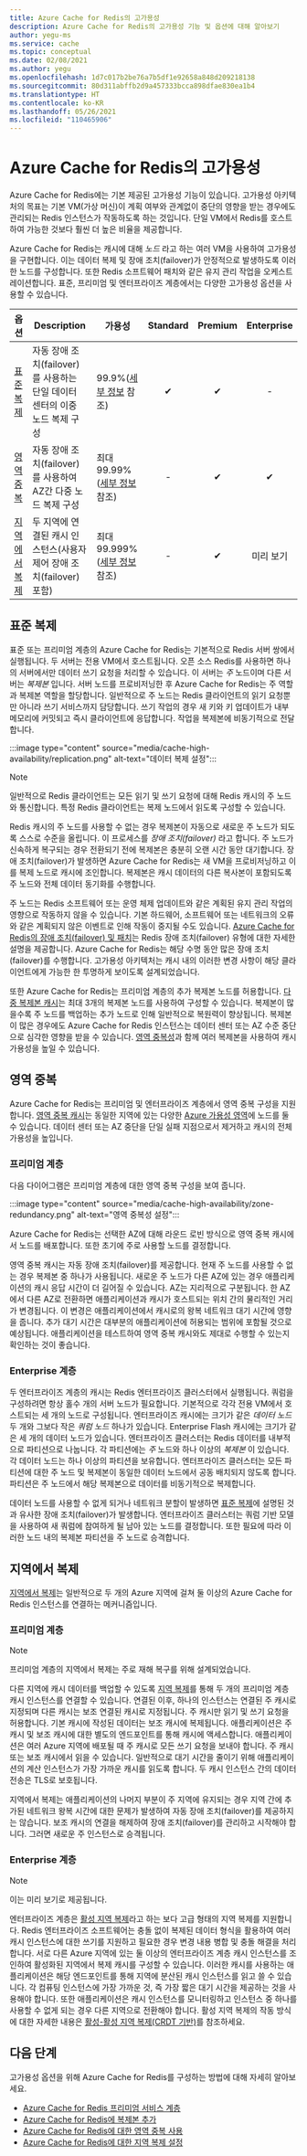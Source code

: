 ```yaml
---
title: Azure Cache for Redis의 고가용성
description: Azure Cache for Redis의 고가용성 기능 및 옵션에 대해 알아보기
author: yegu-ms
ms.service: cache
ms.topic: conceptual
ms.date: 02/08/2021
ms.author: yegu
ms.openlocfilehash: 1d7c017b2be76a7b5df1e92658a848d209218138
ms.sourcegitcommit: 80d311abffb2d9a457333bcca898dfae830ea1b4
ms.translationtype: HT
ms.contentlocale: ko-KR
ms.lasthandoff: 05/26/2021
ms.locfileid: "110465906"
---
```

# <a name="high-availability-for-azure-cache-for-redis"></a>Azure Cache for Redis의 고가용성

Azure Cache for Redis에는 기본 제공된 고가용성 기능이 있습니다. 고가용성 아키텍처의 목표는 기본 VM(가상 머신)이 계획 여부와 관계없이 중단의 영향을 받는 경우에도 관리되는 Redis 인스턴스가 작동하도록 하는 것입니다. 단일 VM에서 Redis를 호스트하여 가능한 것보다 훨씬 더 높은 비율을 제공합니다.

Azure Cache for Redis는 캐시에 대해 *노드* 라고 하는 여러 VM을 사용하여 고가용성을 구현합니다. 이는 데이터 복제 및 장애 조치(failover)가 안정적으로 발생하도록 이러한 노드를 구성합니다. 또한 Redis 소프트웨어 패치와 같은 유지 관리 작업을 오케스트레이션합니다. 표준, 프리미엄 및 엔터프라이즈 계층에서는 다양한 고가용성 옵션을 사용할 수 있습니다.

| 옵션 | Description | 가용성 | Standard | Premium | Enterprise |
| ------------------- | ------- | ------- | :------: | :---: | :---: |
| [표준 복제](#standard-replication)| 자동 장애 조치(failover)를 사용하는 단일 데이터 센터의 이중 노드 복제 구성 | 99.9%([세부 정보](https://azure.microsoft.com/support/legal/sla/cache/v1_1/) 참조) |✔|✔|-|
| [영역 중복](#zone-redundancy) | 자동 장애 조치(failover)를 사용하여 AZ간 다중 노드 복제 구성 | 최대 99.99%([세부 정보](https://azure.microsoft.com/support/legal/sla/cache/v1_1/) 참조) |-|✔|✔|
| [지역에서 복제](#geo-replication) | 두 지역에 연결된 캐시 인스턴스(사용자 제어 장애 조치(failover) 포함) | 최대 99.999%([세부 정보](https://azure.microsoft.com/support/legal/sla/cache/v1_1/) 참조) |-|✔|미리 보기|

## <a name="standard-replication"></a>표준 복제

표준 또는 프리미엄 계층의 Azure Cache for Redis는 기본적으로 Redis 서버 쌍에서 실행됩니다. 두 서버는 전용 VM에서 호스트됩니다. 오픈 소스 Redis를 사용하면 하나의 서버에서만 데이터 쓰기 요청을 처리할 수 있습니다. 이 서버는 *주* 노드이며 다른 서버는 *복제본* 입니다. 서버 노드를 프로비저닝한 후 Azure Cache for Redis는 주 역할과 복제본 역할을 할당합니다. 일반적으로 주 노드는 Redis 클라이언트의 읽기 요청뿐만 아니라 쓰기 서비스까지 담당합니다. 쓰기 작업의 경우 새 키와 키 업데이트가 내부 메모리에 커밋되고 즉시 클라이언트에 응답합니다. 작업을 복제본에 비동기적으로 전달합니다.

:::image type="content" source="media/cache-high-availability/replication.png" alt-text="데이터 복제 설정":::
   
>[!NOTE]
>일반적으로 Redis 클라이언트는 모든 읽기 및 쓰기 요청에 대해 Redis 캐시의 주 노드와 통신합니다. 특정 Redis 클라이언트는 복제 노드에서 읽도록 구성할 수 있습니다.
>
>

Redis 캐시의 주 노드를 사용할 수 없는 경우 복제본이 자동으로 새로운 주 노드가 되도록 스스로 수준을 올립니다. 이 프로세스를 *장애 조치(failover)* 라고 합니다. 주 노드가 신속하게 복구되는 경우 전환되기 전에 복제본은 충분히 오랜 시간 동안 대기합니다. 장애 조치(failover)가 발생하면 Azure Cache for Redis는 새 VM을 프로비저닝하고 이를 복제 노드로 캐시에 조인합니다. 복제본은 캐시 데이터의 다른 복사본이 포함되도록 주 노드와 전체 데이터 동기화를 수행합니다.

주 노드는 Redis 소프트웨어 또는 운영 체제 업데이트와 같은 계획된 유지 관리 작업의 영향으로 작동하지 않을 수 있습니다. 기본 하드웨어, 소프트웨어 또는 네트워크의 오류와 같은 계획되지 않은 이벤트로 인해 작동이 중지될 수도 있습니다. [Azure Cache for Redis의 장애 조치(failover) 및 패치](cache-failover.md)는 Redis 장애 조치(failover) 유형에 대한 자세한 설명을 제공합니다. Azure Cache for Redis는 해당 수명 동안 많은 장애 조치(failover)를 수행합니다. 고가용성 아키텍처는 캐시 내의 이러한 변경 사항이 해당 클라이언트에게 가능한 한 투명하게 보이도록 설계되었습니다.

또한 Azure Cache for Redis는 프리미엄 계층의 추가 복제본 노드를 허용합니다. [다중 복제본 캐시](cache-how-to-multi-replicas.md)는 최대 3개의 복제본 노드를 사용하여 구성할 수 있습니다. 복제본이 많을수록 주 노드를 백업하는 추가 노드로 인해 일반적으로 복원력이 향상됩니다. 복제본이 많은 경우에도 Azure Cache for Redis 인스턴스는 데이터 센터 또는 AZ 수준 중단으로 심각한 영향을 받을 수 있습니다. [영역 중복성](#zone-redundancy)과 함께 여러 복제본을 사용하여 캐시 가용성을 높일 수 있습니다.

## <a name="zone-redundancy"></a>영역 중복

Azure Cache for Redis는 프리미엄 및 엔터프라이즈 계층에서 영역 중복 구성을 지원합니다. [영역 중복 캐시](cache-how-to-zone-redundancy.md)는 동일한 지역에 있는 다양한 [Azure 가용성 영역](../availability-zones/az-overview.md)에 노드를 둘 수 있습니다. 데이터 센터 또는 AZ 중단을 단일 실패 지점으로서 제거하고 캐시의 전체 가용성을 높입니다.

### <a name="premium-tier"></a>프리미엄 계층

다음 다이어그램은 프리미엄 계층에 대한 영역 중복 구성을 보여 줍니다.

:::image type="content" source="media/cache-high-availability/zone-redundancy.png" alt-text="영역 중복성 설정":::
   
Azure Cache for Redis는 선택한 AZ에 대해 라운드 로빈 방식으로 영역 중복 캐시에서 노드를 배포합니다. 또한 초기에 주로 사용할 노드를 결정합니다.

영역 중복 캐시는 자동 장애 조치(failover)를 제공합니다. 현재 주 노드를 사용할 수 없는 경우 복제본 중 하나가 사용됩니다. 새로운 주 노드가 다른 AZ에 있는 경우 애플리케이션의 캐시 응답 시간이 더 길어질 수 있습니다. AZ는 지리적으로 구분됩니다. 한 AZ에서 다른 AZ로 전환하면 애플리케이션과 캐시가 호스트되는 위치 간의 물리적인 거리가 변경됩니다. 이 변경은 애플리케이션에서 캐시로의 왕복 네트워크 대기 시간에 영향을 줍니다. 추가 대기 시간은 대부분의 애플리케이션에 허용되는 범위에 포함될 것으로 예상됩니다. 애플리케이션을 테스트하여 영역 중복 캐시와도 제대로 수행할 수 있는지 확인하는 것이 좋습니다.

### <a name="enterprise-tiers"></a>Enterprise 계층

두 엔터프라이즈 계층의 캐시는 Redis 엔터프라이즈 클러스터에서 실행됩니다. 쿼럼을 구성하려면 항상 홀수 개의 서버 노드가 필요합니다. 기본적으로 각각 전용 VM에서 호스트되는 세 개의 노드로 구성됩니다. 엔터프라이즈 캐시에는 크기가 같은 *데이터 노드* 두 개와 그보다 작은 *쿼럼 노드* 하나가 있습니다. Enterprise Flash 캐시에는 크기가 같은 세 개의 데이터 노드가 있습니다. 엔터프라이즈 클러스터는 Redis 데이터를 내부적으로 파티션으로 나눕니다. 각 파티션에는 *주* 노드와 하나 이상의 *복제본* 이 있습니다. 각 데이터 노드는 하나 이상의 파티션을 보유합니다. 엔터프라이즈 클러스터는 모든 파티션에 대한 주 노드 및 복제본이 동일한 데이터 노드에서 공동 배치되지 않도록 합니다. 파티션은 주 노드에서 해당 복제본으로 데이터를 비동기적으로 복제합니다.

데이터 노드를 사용할 수 없게 되거나 네트워크 분할이 발생하면 [표준 복제](#standard-replication)에 설명된 것과 유사한 장애 조치(failover)가 발생합니다. 엔터프라이즈 클러스터는 쿼럼 기반 모델을 사용하여 새 쿼럼에 참여하게 될 남아 있는 노드를 결정합니다. 또한 필요에 따라 이러한 노드 내의 복제본 파티션을 주 노드로 승격합니다.

## <a name="geo-replication"></a>지역에서 복제

[지역에서 복제](cache-how-to-geo-replication.md)는 일반적으로 두 개의 Azure 지역에 걸쳐 둘 이상의 Azure Cache for Redis 인스턴스를 연결하는 메커니즘입니다. 

### <a name="premium-tier"></a>프리미엄 계층

>[!NOTE]
>프리미엄 계층의 지역에서 복제는 주로 재해 복구를 위해 설계되었습니다.
>
>

다른 지역에 캐시 데이터를 백업할 수 있도록 [지역 복제](cache-how-to-geo-replication.md)를 통해 두 개의 프리미엄 계층 캐시 인스턴스를 연결할 수 있습니다. 연결된 이후, 하나의 인스턴스는 연결된 주 캐시로 지정되며 다른 캐시는 보조 연결된 캐시로 지정됩니다. 주 캐시만 읽기 및 쓰기 요청을 허용합니다. 기본 캐시에 작성된 데이터는 보조 캐시에 복제됩니다. 애플리케이션은 주 캐시 및 보조 캐시에 대한 별도의 엔드포인트를 통해 캐시에 액세스합니다. 애플리케이션은 여러 Azure 지역에 배포될 때 주 캐시로 모든 쓰기 요청을 보내야 합니다. 주 캐시 또는 보조 캐시에서 읽을 수 있습니다. 일반적으로 대기 시간을 줄이기 위해 애플리케이션의 계산 인스턴스가 가장 가까운 캐시를 읽도록 합니다. 두 캐시 인스턴스 간의 데이터 전송은 TLS로 보호됩니다.

지역에서 복제는 애플리케이션의 나머지 부분이 주 지역에 유지되는 경우 지역 간에 추가된 네트워크 왕복 시간에 대한 문제가 발생하여 자동 장애 조치(failover)를 제공하지는 않습니다. 보조 캐시의 연결을 해제하여 장애 조치(failover)를 관리하고 시작해야 합니다. 그러면 새로운 주 인스턴스로 승격됩니다.

### <a name="enterprise-tiers"></a>Enterprise 계층

>[!NOTE]
>이는 미리 보기로 제공됩니다.
>
>

엔터프라이즈 계층은 [활성 지역 복제](cache-how-to-active-geo-replication.md)라고 하는 보다 고급 형태의 지역 복제를 지원합니다. Redis 엔터프라이즈 소프트웨어는 충돌 없이 복제된 데이터 형식을 활용하여 여러 캐시 인스턴스에 대한 쓰기를 지원하고 필요한 경우 변경 내용 병합 및 충돌 해결을 처리합니다. 서로 다른 Azure 지역에 있는 둘 이상의 엔터프라이즈 계층 캐시 인스턴스를 조인하여 활성화된 지역에서 복제 캐시를 구성할 수 있습니다. 이러한 캐시를 사용하는 애플리케이션은 해당 엔드포인트를 통해 지역에 분산된 캐시 인스턴스를 읽고 쓸 수 있습니다. 각 컴퓨팅 인스턴스에 가장 가까운 것, 즉 가장 짧은 대기 시간을 제공하는 것을 사용해야 합니다. 또한 애플리케이션은 캐시 인스턴스를 모니터링하고 인스턴스 중 하나를 사용할 수 없게 되는 경우 다른 지역으로 전환해야 합니다. 활성 지역 복제의 작동 방식에 대한 자세한 내용은 [활성-활성 지역 복제(CRDT 기반)](https://redislabs.com/redis-enterprise/technology/active-active-geo-distribution/)를 참조하세요.

## <a name="next-steps"></a>다음 단계

고가용성 옵션을 위해 Azure Cache for Redis를 구성하는 방법에 대해 자세히 알아보세요.

* [Azure Cache for Redis 프리미엄 서비스 계층](cache-overview.md#service-tiers)
* [Azure Cache for Redis에 복제본 추가](cache-how-to-multi-replicas.md)
* [Azure Cache for Redis에 대한 영역 중복 사용](cache-how-to-zone-redundancy.md)
* [Azure Cache for Redis에 대한 지역 복제 설정](cache-how-to-geo-replication.md)
